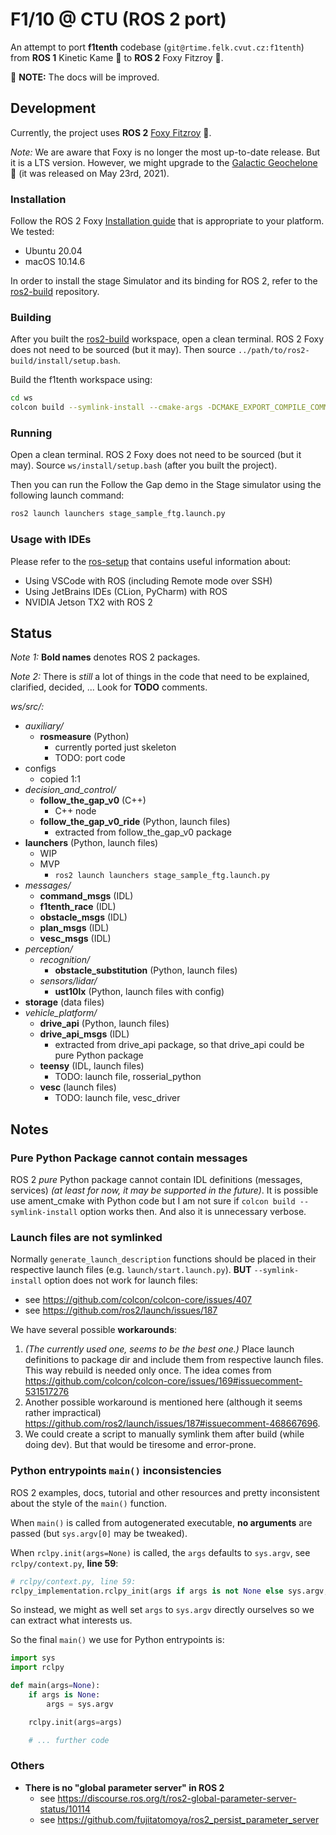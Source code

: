 # F1/10 @ CTU (ROS 2 port)

An attempt to port **f1tenth** codebase (`git@rtime.felk.cvut.cz:f1tenth`)
from **ROS 1** Kinetic Kame 🐢 to **ROS 2** Foxy Fitzroy 🦊.

🚧 **NOTE:** The docs will be improved.


## Development

Currently, the project uses **ROS 2** [Foxy Fitzroy](https://docs.ros.org/en/foxy/index.html) 🦊.

_Note:_ We are aware that Foxy is no longer the most up-to-date release. But it is a LTS version.
However, we might upgrade to the [Galactic Geochelone](https://docs.ros.org/en/galactic/index.html) 🌌
(it was released on May 23rd, 2021).


### Installation

Follow the ROS 2 Foxy [Installation guide](https://docs.ros.org/en/foxy/Installation.html) that is appropriate to your platform.
We tested:
* Ubuntu 20.04
* macOS 10.14.6

In order to install the stage Simulator and its binding for ROS 2, refer to
the [ros2-build](https://github.com/pokusew/ros2-build) repository.


### Building

After you built the [ros2-build](https://github.com/pokusew/ros2-build) workspace,
open a clean terminal. ROS 2 Foxy does not need to be sourced (but it may).
Then source `../path/to/ros2-build/install/setup.bash`.

Build the f1tenth workspace using:
```bash
cd ws
colcon build --symlink-install --cmake-args -DCMAKE_EXPORT_COMPILE_COMMANDS=1
```


### Running

Open a clean terminal. ROS 2 Foxy does not need to be sourced (but it may).
Source `ws/install/setup.bash` (after you built the project).

Then you can run the Follow the Gap demo in the Stage simulator using the following launch command:
```bash
ros2 launch launchers stage_sample_ftg.launch.py
```


### Usage with IDEs

Please refer to the [ros-setup](https://github.com/pokusew/ros-setup) that contains useful information
about:
* Using VSCode with ROS (including Remote mode over SSH)
* Using JetBrains IDEs (CLion, PyCharm) with ROS
* NVIDIA Jetson TX2 with ROS 2


## Status

_Note 1:_ **Bold names** denotes ROS 2 packages.

_Note 2:_ There is _still_ a lot of things in the code
that need to be explained, clarified, decided, ...
Look for **TODO** comments.

_ws/src/:_
* _auxiliary/_
    * **rosmeasure** (Python)
        * currently ported just skeleton
        * TODO: port code
* configs
    * copied 1:1
* _decision_and_control/_
    * **follow_the_gap_v0** (C++)
        * C++ node
    * **follow_the_gap_v0_ride** (Python, launch files)
        * extracted from follow_the_gap_v0 package
* **launchers** (Python, launch files)
    * WIP
    * MVP
        * `ros2 launch launchers stage_sample_ftg.launch.py`
* _messages/_
    * **command_msgs** (IDL)
    * **f1tenth_race** (IDL)
    * **obstacle_msgs** (IDL)
    * **plan_msgs** (IDL)
    * **vesc_msgs** (IDL)
* _perception/_
    * _recognition/_
        * **obstacle_substitution** (Python, launch files)
    * _sensors/lidar/_
        * **ust10lx** (Python, launch files with config)
* **storage** (data files)
* _vehicle_platform/_
    * **drive_api** (Python, launch files)
    * **drive_api_msgs** (IDL)
        * extracted from drive_api package,
          so that drive_api could be pure Python package
    * **teensy** (IDL, launch files)
        * TODO: launch file, rosserial_python
    * **vesc** (launch files)
        * TODO: launch file, vesc_driver


## Notes


### Pure Python Package cannot contain messages

ROS 2 _pure_ Python package cannot contain IDL definitions (messages, services)
_(at least for now, it may be supported in the future)_.
It is possible use ament_cmake with Python code but I am not sure
if `colcon build --symlink-install` option works then.
And also it is unnecessary verbose.  


### Launch files are not symlinked

Normally `generate_launch_description` functions should be placed
in their respective launch files (e.g. `launch/start.launch.py`).
**BUT** `--symlink-install` option does not work for launch files:
* see https://github.com/colcon/colcon-core/issues/407
* see https://github.com/ros2/launch/issues/187

We have several possible **workarounds**:
1. _(The currently used one, seems to be the best one.)_ Place launch definitions to package dir and include them
    from respective launch files. This way rebuild is needed only once. 
    The idea comes from https://github.com/colcon/colcon-core/issues/169#issuecomment-531517276
2. Another possible workaround is mentioned here (although it seems rather impractical) https://github.com/ros2/launch/issues/187#issuecomment-468667696.
3. We could create a script to manually symlink them after build (while doing dev). But that would be tiresome and error-prone.


### Python entrypoints `main()` inconsistencies

ROS 2 examples, docs, tutorial and other resources and pretty inconsistent about the style of the `main()` function.

When `main()` is called from autogenerated executable, **no arguments** are passed
(but `sys.argv[0]` may be tweaked).

When `rclpy.init(args=None)` is called, the `args` defaults to
`sys.argv`, see `rclpy/context.py`, **line 59**:
```python
# rclpy/context.py, line 59:
rclpy_implementation.rclpy_init(args if args is not None else sys.argv, capsule)
```

So instead, we might as well set `args` to `sys.argv` directly ourselves
so we can extract what interests us.

So the final `main()` we use for Python entrypoints is:
```python
import sys
import rclpy

def main(args=None):
    if args is None:
        args = sys.argv

    rclpy.init(args=args)

    # ... further code
```


### Others

* **There is no "global parameter server" in ROS 2**
    * see https://discourse.ros.org/t/ros2-global-parameter-server-status/10114
    * see https://github.com/fujitatomoya/ros2_persist_parameter_server
